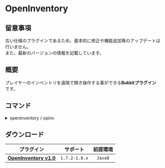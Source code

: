 OpenInventory
==========

## 留意事項
古い仕様のプラグインであるため、基本的に修正や機能追加等のアップデートは行いません。  
また、最新のバージョンの情報を記載しています。

概要
-----------
プレイヤーのインベントリを遠隔で開き操作する事ができる**Bukkitプラグイン**です。  

コマンド
-----------
<details>
<summary>openinventory / opinv</summary>

| 名称 | 短縮 |
|:---|:---|
| openinventory | opinv |

| 引数 | 権限 | 初期 | 説明 |
|:---|:---|:---|:---|
| [player] | yp.opinv | OP | 指定したプレイヤーのインベントリを開きます。 |
</details>

ダウンロード
-----------
| プラグイン | サポート | 前提環境 |
|:---:|:---:|:---:|
| [**OpenInventory v1.0**](https://github.com/yuttyann/FileArchive/raw/main/OpenInventory/jar/1.0/OpenInventory%20v1.0.jar) | `1.7.2-1.8.x` | `Java8` |